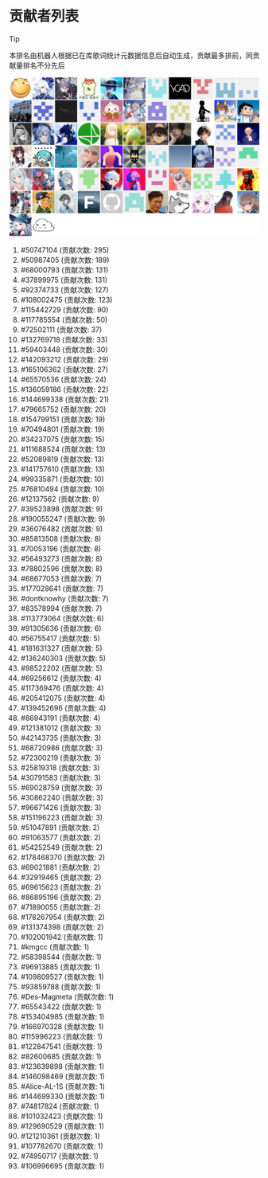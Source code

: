 # 贡献者列表

> [!TIP]
> 本排名由机器人根据已在库歌词统计元数据信息后自动生成，贡献最多排前，同贡献量排名不分先后

![贡献者头像画廊](./CONTRIBUTORS.svg)

1. #50747104 (贡献次数: 295)
2. #50987405 (贡献次数: 189)
3. #68000793 (贡献次数: 131)
4. #37899975 (贡献次数: 131)
5. #92374733 (贡献次数: 127)
6. #108002475 (贡献次数: 123)
7. #115442729 (贡献次数: 90)
8. #117785554 (贡献次数: 50)
9. #72502111 (贡献次数: 37)
10. #132769718 (贡献次数: 33)
11. #59403448 (贡献次数: 30)
12. #142093212 (贡献次数: 29)
13. #165106362 (贡献次数: 27)
14. #65570536 (贡献次数: 24)
15. #136059186 (贡献次数: 22)
16. #144699338 (贡献次数: 21)
17. #79665752 (贡献次数: 20)
18. #154799151 (贡献次数: 19)
19. #70494801 (贡献次数: 19)
20. #34237075 (贡献次数: 15)
21. #111688524 (贡献次数: 13)
22. #52089819 (贡献次数: 13)
23. #141757610 (贡献次数: 13)
24. #99335871 (贡献次数: 10)
25. #76810494 (贡献次数: 10)
26. #12137562 (贡献次数: 9)
27. #39523898 (贡献次数: 9)
28. #190055247 (贡献次数: 9)
29. #36076482 (贡献次数: 9)
30. #85813508 (贡献次数: 8)
31. #70053196 (贡献次数: 8)
32. #56493273 (贡献次数: 8)
33. #78802596 (贡献次数: 8)
34. #68677053 (贡献次数: 7)
35. #177028641 (贡献次数: 7)
36. #dontknowhy (贡献次数: 7)
37. #83578994 (贡献次数: 7)
38. #113773064 (贡献次数: 6)
39. #91305636 (贡献次数: 6)
40. #56755417 (贡献次数: 5)
41. #181631327 (贡献次数: 5)
42. #136240303 (贡献次数: 5)
43. #98522202 (贡献次数: 5)
44. #69256612 (贡献次数: 4)
45. #117369476 (贡献次数: 4)
46. #205412075 (贡献次数: 4)
47. #139452696 (贡献次数: 4)
48. #86943191 (贡献次数: 4)
49. #121381012 (贡献次数: 3)
50. #42143735 (贡献次数: 3)
51. #68720986 (贡献次数: 3)
52. #72300219 (贡献次数: 3)
53. #25819318 (贡献次数: 3)
54. #30791583 (贡献次数: 3)
55. #69028759 (贡献次数: 3)
56. #30862240 (贡献次数: 3)
57. #96671426 (贡献次数: 3)
58. #151196223 (贡献次数: 3)
59. #51047891 (贡献次数: 2)
60. #91063577 (贡献次数: 2)
61. #54252549 (贡献次数: 2)
62. #178468370 (贡献次数: 2)
63. #69021881 (贡献次数: 2)
64. #32919465 (贡献次数: 2)
65. #69615623 (贡献次数: 2)
66. #86895196 (贡献次数: 2)
67. #71890055 (贡献次数: 2)
68. #178267954 (贡献次数: 2)
69. #131374398 (贡献次数: 2)
70. #102001942 (贡献次数: 1)
71. #kmgcc (贡献次数: 1)
72. #58398544 (贡献次数: 1)
73. #96913885 (贡献次数: 1)
74. #109809527 (贡献次数: 1)
75. #93859788 (贡献次数: 1)
76. #Des-Magmeta (贡献次数: 1)
77. #65543422 (贡献次数: 1)
78. #153404985 (贡献次数: 1)
79. #166970328 (贡献次数: 1)
80. #115996223 (贡献次数: 1)
81. #122847541 (贡献次数: 1)
82. #82600685 (贡献次数: 1)
83. #123639898 (贡献次数: 1)
84. #146098469 (贡献次数: 1)
85. #Alice-AL-1S (贡献次数: 1)
86. #144699330 (贡献次数: 1)
87. #74817824 (贡献次数: 1)
88. #101032423 (贡献次数: 1)
89. #129690529 (贡献次数: 1)
90. #121210361 (贡献次数: 1)
91. #107782670 (贡献次数: 1)
92. #74950717 (贡献次数: 1)
93. #106996695 (贡献次数: 1)
